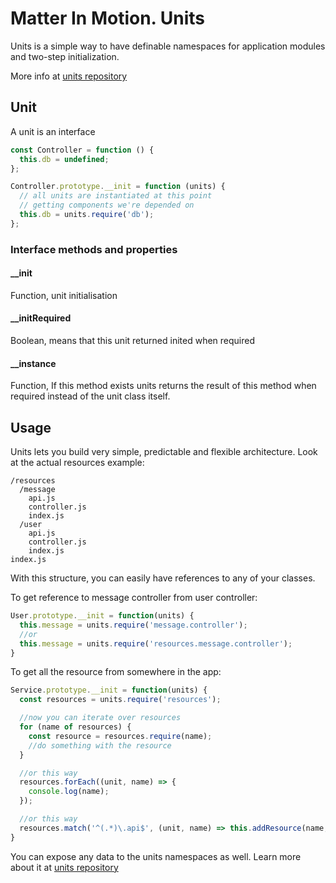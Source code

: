 # Matter In Motion. Units

Units is a simple way to have definable namespaces for application modules and two-step initialization.

More info at [units repository](https://github.com/velocityzen/units)

## Unit

A unit is an interface

```js
const Controller = function () {
  this.db = undefined;
};

Controller.prototype.__init = function (units) {
  // all units are instantiated at this point
  // getting components we're depended on
  this.db = units.require('db');
};
```

### Interface methods and properties

#### __init
Function, unit initialisation

#### __initRequired
Boolean, means that this unit returned inited when required

#### __instance
Function, If this method exists units returns the result of this method when required instead of the unit class itself.

## Usage

Units lets you build very simple, predictable and flexible architecture. Look at the actual resources example:

```
/resources
  /message
    api.js
    controller.js
    index.js
  /user
    api.js
    controller.js
    index.js
index.js
```

With this structure, you can easily have references to any of your classes.

To get reference to message controller from user controller:

```js
User.prototype.__init = function(units) {
  this.message = units.require('message.controller');
  //or
  this.message = units.require('resources.message.controller');
}
```

To get all the resource from somewhere in the app:

```js
Service.prototype.__init = function(units) {
  const resources = units.require('resources');

  //now you can iterate over resources
  for (name of resources) {
    const resource = resources.require(name);
    //do something with the resource
  }

  //or this way
  resources.forEach((unit, name) => {
    console.log(name);
  });

  //or this way
  resources.match('^(.*)\.api$', (unit, name) => this.addResource(name, unit));
}
```

You can expose any data to the units namespaces as well. Learn more about it at [units repository](https://github.com/velocityzen/units)
